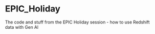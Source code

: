 # EPIC_Holiday
The code and stuff from the EPIC Holiday session - how to use Redshift data with Gen AI 

